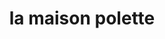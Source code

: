 ---
title: "la maison polette"
url: /saint-cyr-en-val/la-maison-polette/
shop: décoration intérieure
---